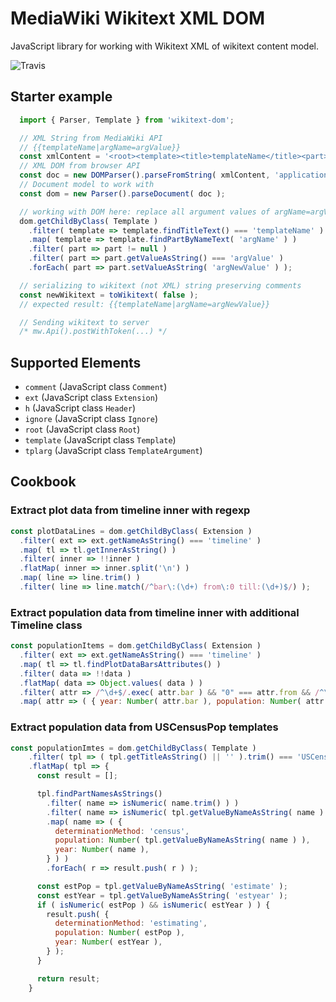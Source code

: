 # MediaWiki Wikitext XML DOM

JavaScript library for working with Wikitext XML of wikitext content model.

![Travis](https://travis-ci.org/vlsergey/wikitext-dom.svg?branch=master)

## Starter example

```js
  import { Parser, Template } from 'wikitext-dom';

  // XML String from MediaWiki API
  // {{templateName|argName=argValue}}
  const xmlContent = '<root><template><title>templateName</title><part><name>argName</name><equals>=</equals><value>argValue</value></part></template></root>';
  // XML DOM from browser API
  const doc = new DOMParser().parseFromString( xmlContent, 'application/xml' );
  // Document model to work with
  const dom = new Parser().parseDocument( doc );

  // working with DOM here: replace all argument values of argName=argValue to argNewValue
  dom.getChildByClass( Template )
    .filter( template => template.findTitleText() === 'templateName' )
    .map( template => template.findPartByNameText( 'argName' ) )
    .filter( part => part != null )
    .filter( part => part.getValueAsString() === 'argValue' )
    .forEach( part => part.setValueAsString( 'argNewValue' ) );

  // serializing to wikitext (not XML) string preserving comments
  const newWikitext = toWikitext( false );
  // expected result: {{templateName|argName=argNewValue}}

  // Sending wikitext to server
  /* mw.Api().postWithToken(...) */
```

## Supported Elements
* ```comment``` (JavaScript class ```Comment```)
* ```ext``` (JavaScript class ```Extension```)
* ```h``` (JavaScript class ```Header```)
* ```ignore``` (JavaScript class ```Ignore```)
* ```root``` (JavaScript class ```Root```)
* ```template``` (JavaScript class ```Template```)
* ```tplarg``` (JavaScript class ```TemplateArgument```)

## Cookbook

### Extract plot data from timeline inner with regexp
```js
const plotDataLines = dom.getChildByClass( Extension )
  .filter( ext => ext.getNameAsString() === 'timeline' )
  .map( tl => tl.getInnerAsString() )
  .filter( inner => !!inner )
  .flatMap( inner => inner.split('\n') )
  .map( line => line.trim() )
  .filter( line => line.match(/^bar\:(\d+) from\:0 till:(\d+)$/) );
```

### Extract population data from timeline inner with additional Timeline class
```js
const populationItems = dom.getChildByClass( Extension )
  .filter( ext => ext.getNameAsString() === 'timeline' )
  .map( tl => tl.findPlotDataBarsAttributes() )
  .filter( data => !!data )
  .flatMap( data => Object.values( data ) )
  .filter( attr => /^\d+$/.exec( attr.bar ) && "0" === attr.from && /^\d+$/.exec( attr.till ) )
  .map( attr => ( { year: Number( attr.bar ), population: Number( attr.till ) } ) );
```

### Extract population data from USCensusPop templates
```js
const populationImtes = dom.getChildByClass( Template )
    .filter( tpl => ( tpl.getTitleAsString() || '' ).trim() === 'USCensusPop' )
    .flatMap( tpl => {
      const result = [];

      tpl.findPartNamesAsStrings()
        .filter( name => isNumeric( name.trim() ) )
        .filter( name => isNumeric( tpl.getValueByNameAsString( name ) ) )
        .map( name => ( {
          determinationMethod: 'census',
          population: Number( tpl.getValueByNameAsString( name ) ),
          year: Number( name ),
        } ) )
        .forEach( r => result.push( r ) );

      const estPop = tpl.getValueByNameAsString( 'estimate' );
      const estYear = tpl.getValueByNameAsString( 'estyear' );
      if ( isNumeric( estPop ) && isNumeric( estYear ) ) {
        result.push( {
          determinationMethod: 'estimating',
          population: Number( estPop ),
          year: Number( estYear ),
        } );
      }

      return result;
    }
```
